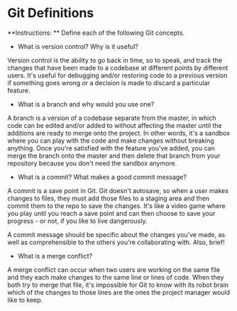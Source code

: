 # Git Definitions

**Instructions: ** Define each of the following Git concepts.

* What is version control?  Why is it useful?

Version control is the ability to go back in time, so to speak, and track the changes that have been made to a codebase at different points by different users. It's useful for debugging and/or restoring code to a previous version if something goes wrong or a decision is made to discard a particular feature.

* What is a branch and why would you use one?

A branch is a version of a codebase separate from the master, in which code can be edited and/or added to without affecting the master until the additions are ready to merge onto the project. In other words, it's a sandbox where you can play with the code and make changes without breaking anything. Once you're satisfied with the feature you've added, you can merge the branch onto the master and then delete that branch from your repository because you don't need the sandbox anymore.

* What is a commit? What makes a good commit message?

A commit is a save point in Git. Git doesn't autosave, so when a user makes changes to files, they must add those files to a staging area and then commit them to the repo to save the changes. It's like a video game where you play until you reach a save point and can then choose to save your progress - or not, if you like to live dangerously.

A commit message should be specific about the changes you've made, as well as comprehensible to the others you're collaborating with. Also, brief!

* What is a merge conflict?

A merge conflict can occur when two users are working on the same file and they each make changes to the same line or lines of code. When they both try to merge that file, it's impossible for Git to know with its robot brain which of the changes to those lines are the ones the project manager would like to keep.
